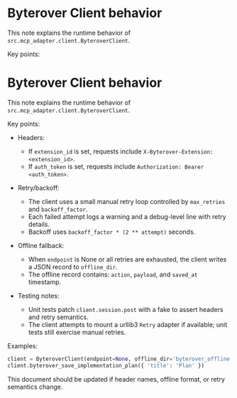 # Byterover Client behavior

This note explains the runtime behavior of `src.mcp_adapter.client.ByteroverClient`.

Key points:

# Byterover Client behavior

This note explains the runtime behavior of `src.mcp_adapter.client.ByteroverClient`.

Key points:

- Headers:
  - If `extension_id` is set, requests include `X-Byterover-Extension: <extension_id>`.
  - If `auth_token` is set, requests include `Authorization: Bearer <auth_token>`.

- Retry/backoff:
  - The client uses a small manual retry loop controlled by `max_retries` and `backoff_factor`.
  - Each failed attempt logs a warning and a debug-level line with retry details.
  - Backoff uses `backoff_factor * (2 ** attempt)` seconds.

- Offline fallback:
  - When `endpoint` is None or all retries are exhausted, the client writes a JSON record to `offline_dir`.
  - The offline record contains: `action`, `payload`, and `saved_at` timestamp.

- Testing notes:
  - Unit tests patch `client.session.post` with a fake to assert headers and retry semantics.
  - The client attempts to mount a urllib3 `Retry` adapter if available; unit tests still exercise manual retries.

Examples:

```py
client = ByteroverClient(endpoint=None, offline_dir='byterover_offline')
client.byterover_save_implementation_plan({ 'title': 'Plan' })
```

This document should be updated if header names, offline format, or retry semantics change.
